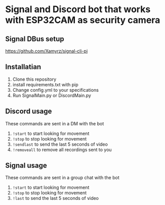 # Signal and Discord bot that works with ESP32CAM as security camera

## Signal DBus setup
https://github.com/Xamyrz/signal-cli-pi

## Installatian
1. Clone this repository
2. install requirements.txt with pip
3. Change config.yml to your specifications
4. Run SignalMain.py or DiscordMain.py

## Discord usage
These commands are sent in a DM with the bot
1. `!start` to start looking for movement
2. `!stop` to stop looking for movement
3. `!sendlast` to send the last 5 seconds of video
4. `!removeall` to remove all recordings sent to you

## Signal usage
These commands are sent in a group chat with the bot
1. `!start` to start looking for movement
2. `!stop` to stop looking for movement
3. `!last` to send the last 5 seconds of video
